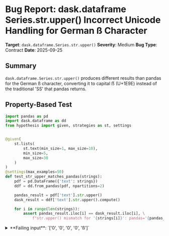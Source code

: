 # Bug Report: dask.dataframe Series.str.upper() Incorrect Unicode Handling for German ß Character

**Target**: `dask.dataframe.Series.str.upper()`
**Severity**: Medium
**Bug Type**: Contract
**Date**: 2025-09-25

## Summary

`dask.dataframe.Series.str.upper()` produces different results than pandas for the German ß character, converting it to capital ẞ (U+1E9E) instead of the traditional 'SS' that pandas returns.

## Property-Based Test

```python
import pandas as pd
import dask.dataframe as dd
from hypothesis import given, strategies as st, settings


@given(
    st.lists(
        st.text(min_size=1, max_size=10),
        min_size=5,
        max_size=30
    )
)
@settings(max_examples=50)
def test_str_upper_matches_pandas(strings):
    pdf = pd.DataFrame({'text': strings})
    ddf = dd.from_pandas(pdf, npartitions=2)

    pandas_result = pdf['text'].str.upper()
    dask_result = ddf['text'].str.upper().compute()

    for i in range(len(strings)):
        assert pandas_result.iloc[i] == dask_result.iloc[i], \
            f"str.upper() mismatch for '{strings[i]}': pandas='{pandas_result.iloc[i]}', dask='{dask_result.iloc[i]}'"
```

<details>

<summary>
**Failing input**: `['0', '0', '0', '0', 'ß']`
</summary>
```
Traceback (most recent call last):
  File "/home/npc/pbt/agentic-pbt/worker_/29/hypo.py", line 28, in <module>
    test_str_upper_matches_pandas()
    ~~~~~~~~~~~~~~~~~~~~~~~~~~~~~^^
  File "/home/npc/pbt/agentic-pbt/worker_/29/hypo.py", line 7, in test_str_upper_matches_pandas
    st.lists(

  File "/home/npc/miniconda/lib/python3.13/site-packages/hypothesis/core.py", line 2124, in wrapped_test
    raise the_error_hypothesis_found
  File "/home/npc/pbt/agentic-pbt/worker_/29/hypo.py", line 22, in test_str_upper_matches_pandas
    assert pandas_result.iloc[i] == dask_result.iloc[i], \
           ^^^^^^^^^^^^^^^^^^^^^^^^^^^^^^^^^^^^^^^^^^^^
AssertionError: str.upper() mismatch for 'ß': pandas='SS', dask='ẞ'
Falsifying example: test_str_upper_matches_pandas(
    strings=['0', '0', '0', '0', 'ß'],
)
Explanation:
    These lines were always and only run by failing examples:
        /home/npc/pbt/agentic-pbt/worker_/29/hypo.py:23
```
</details>

## Reproducing the Bug

```python
import pandas as pd
import dask.dataframe as dd

# Create test data with German ß character
pdf = pd.DataFrame({'text': ['ß']})
ddf = dd.from_pandas(pdf, npartitions=1)

# Apply str.upper() to both
pandas_result = pdf['text'].str.upper().iloc[0]
dask_result = ddf['text'].str.upper().compute().iloc[0]

# Display results
print(f"Input: 'ß'")
print(f"Pandas: '{pandas_result}'")
print(f"Dask:   '{dask_result}'")

# Show the actual difference
print(f"\nPandas result equals 'SS': {pandas_result == 'SS'}")
print(f"Dask result equals 'ẞ': {dask_result == 'ẞ'}")
print(f"Dask result equals 'SS': {dask_result == 'SS'}")

# Additional test with German words
pdf_words = pd.DataFrame({'text': ['Straße', 'groß', 'weiß']})
ddf_words = dd.from_pandas(pdf_words, npartitions=1)

print("\nAdditional German words:")
for i in range(len(pdf_words)):
    pandas_upper = pdf_words['text'].str.upper().iloc[i]
    dask_upper = ddf_words['text'].str.upper().compute().iloc[i]
    print(f"Input: '{pdf_words['text'].iloc[i]}' -> Pandas: '{pandas_upper}', Dask: '{dask_upper}'")
```

<details>

<summary>
Output demonstrating the discrepancy
</summary>
```
Input: 'ß'
Pandas: 'SS'
Dask:   'ẞ'

Pandas result equals 'SS': True
Dask result equals 'ẞ': True
Dask result equals 'SS': False

Additional German words:
Input: 'Straße' -> Pandas: 'STRASSE', Dask: 'STRAẞE'
Input: 'groß' -> Pandas: 'GROSS', Dask: 'GROẞ'
Input: 'weiß' -> Pandas: 'WEISS', Dask: 'WEIẞ'
```
</details>

## Why This Is A Bug

This violates the expected behavior and API contract between dask and pandas. The issue stems from the following:

1. **API Contract Violation**: Dask explicitly states in its documentation that "Dask DataFrame copies pandas" and "The API is the same. The execution is the same." The `str.upper()` docstring is copied directly from pandas and states it is "Equivalent to :meth:`str.upper`" (Python's standard string method).

2. **Undocumented Behavior**: While the docstring mentions "Some inconsistencies with the Dask version may exist," it does not specify that Unicode case conversion differs from pandas. This is a significant behavioral difference that affects real-world text processing.

3. **Different String Backends**: The root cause is that dask uses PyArrow strings by default (dtype='string'), while pandas typically uses object dtype. PyArrow's `utf8_upper()` converts 'ß' to 'ẞ' (capital eszett, U+1E9E), while Python's `str.upper()` converts 'ß' to 'SS' following traditional German orthographic conventions.

4. **Impact on German Text Processing**: This affects any application processing German text that relies on the traditional 'ß' → 'SS' conversion, which has been the standard in German typography for centuries and is still widely expected, despite the capital ẞ being officially recognized since 2017.

## Relevant Context

- **Dask version**: 2025.9.1
- **PyArrow version**: 20.0.0
- **Python version**: 3.13.2
- **Default string dtype in Dask**: 'string' (PyArrow-backed)
- **Default string dtype in Pandas**: 'object' (Python str)

The Unicode capital eszett (ẞ, U+1E9E) was added in Unicode 5.1 (2008) and officially recognized in German orthography in 2017. While technically valid, the traditional 'ß' → 'SS' mapping remains more common and is what Python's `str.upper()` implements for backward compatibility.

Documentation links:
- Dask DataFrame documentation: https://docs.dask.org/en/stable/dataframe.html
- Dask str accessor source: `/home/npc/miniconda/lib/python3.13/site-packages/dask/dataframe/dask_expr/_str_accessor.py:72`

## Proposed Fix

The fix would involve ensuring dask's string operations match pandas behavior when using the default configuration. Here are potential approaches:

1. **Configure PyArrow to use Python-compatible case mapping** (if possible)
2. **Override the upper() method for German characters specifically**
3. **Document the difference and provide configuration option**

Since the issue is in the PyArrow backend, a workaround for users is to configure dask to use object dtype instead:

```diff
import dask
import dask.dataframe as dd

+ # Workaround: Force dask to use object dtype like pandas default
+ dask.config.set({"dataframe.convert-string": False})

pdf = pd.DataFrame({'text': ['ß']})
ddf = dd.from_pandas(pdf, npartitions=1)
# Now dask will match pandas behavior
```

A proper fix would require modifying dask's string accessor to handle this case specially or configuring the PyArrow string operations to match Python's Unicode case mapping rules.